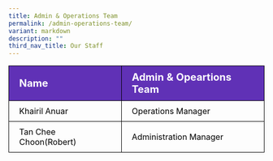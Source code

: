 ```yaml
---
title: Admin & Operations Team
permalink: /admin-operations-team/
variant: markdown
description: ""
third_nav_title: Our Staff
---
```

<table>
<tbody>
			<tr style="background-color: #6031b6">
					<th style="color: #FFFFFF; font-size: 20px; border: 1px solid black;padding: 10px 20px; text-align: left;">Name</th>
					<th style="color: #FFFFFF; font-size: 20px; border: 1px solid black;padding: 10px 20px; text-align: left;">Admin &amp; Opeartions Team</th>
			</tr>
			<tr>
					<td style="color: black; font-size: 16px; border: 1px solid black;padding: 10px 20px;">Khairil Anuar</td>
					<td style="color: black; font-size: 16px; border: 1px solid black;padding: 10px 20px;">Operations Manager</td>
			</tr>  
			<tr>
					<td style="color: black; font-size: 16px; border: 1px solid black;padding: 10px 20px;">Tan Chee Choon(Robert)</td>
					<td style="color: black; font-size: 16px; border: 1px solid black;padding: 10px 20px;">Administration Manager</td>
			</tr> 
</tbody>
</table>